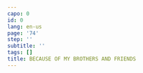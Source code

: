 ```yaml
---
capo: 0
id: 0
lang: en-us
page: '74'
step: ''
subtitle: ''
tags: []
title: BECAUSE OF MY BROTHERS AND FRIENDS
---
```

